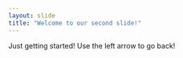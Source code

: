 ```yaml
---
layout: slide
title: "Welcome to our second slide!"
---
```

Just getting started!
Use the left arrow to go back!
